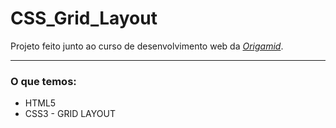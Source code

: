 # CSS_Grid_Layout
Projeto feito junto ao curso de desenvolvimento web da <em><a href="https://www.origamid.com/">Origamid</a></em>.

<hr>
<h3>O que temos: </h3>

<ul>
  <li>HTML5</li>
  <li>CSS3 - GRID LAYOUT</li>
</ul>
